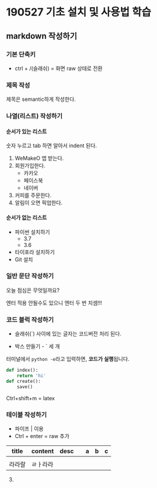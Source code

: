 # 190527 기초 설치 및 사용법 학습

## markdown 작성하기 

### 기본 단축키

- ctrl + /(슬래쉬) = 화면 raw 상태로 전환

### 제목 작성

제목은 semantic하게 작성한다. 

### 나열(리스트) 작성하기 

#### 순서가 있는 리스트

숫자 누르고 tab 하면 알아서 indent 된다. 

1. WeMakeO 앱 받는다. 
2. 회원가입한다. 
   * 카카오
   * 페이스북
   * 네이버
3. 커피를 주문한다. 
4. 알림이 오면 픽업한다. 

#### 순서가 없는 리스트

* 파이썬 설치하기
  * 3.7
  * 3.6
* 타이포라 설치하기
* Git 설치

### 일반 문단 작성하기

오늘 점심은 무엇일까요? 

엔터 적용 안될수도 있으니 엔터 두 번 치셈!!! 

### 코드 블럭 작성하기 

- 슬래쉬(`) 사이에 있는 글자는 코드버전 처리 된다. 

- 박스 만들기 - ` 세 개

터미널에서 `python -e`라고 입력하면, **코드가 실행**됩니다. 

```python
def index():
	return 'hi'
def create():
    save()
```

Ctrl+shift+m = latex

### 테이블 작성하기 

- 파이프 | 이용 
- Ctrl + enter = raw 추가 

| title  | content  | desc |      | a    | b    | c    |
| ------ | -------- | ---- | ---- | ---- | ---- | ---- |
|        |          |      |      |      |      |      |
| 라라랄 | ㄹㅏ라라 |      |      |      |      |      |



3.

